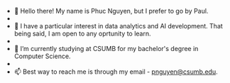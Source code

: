 - 👋 Hello there! My name is Phuc Nguyen, but I prefer to go by Paul.
- 
- 👀 I have a particular interest in data analytics and AI development. That being said, I am open to any oprtunity to learn. 
- 
- 🌱 I’m currently studying at CSUMB for my bachelor's degree in Computer Science.
- 
- 📫 Best way to reach me is through my email - pnguyen@csumb.edu.

<!---
NguyenGPhuc/NguyenGPhuc is a ✨ special ✨ repository because its `README.md` (this file) appears on your GitHub profile.
You can click the Preview link to take a look at your changes.
--->
